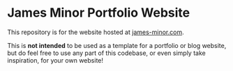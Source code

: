 # James Minor Portfolio Website

This repository is for the website hosted at [james-minor.com](https://www.james-minor.com). 

This is **not intended** to be used as a template for a portfolio or blog website, but do feel free to use any
part of this codebase, or even simply take inspiration, for your own website!